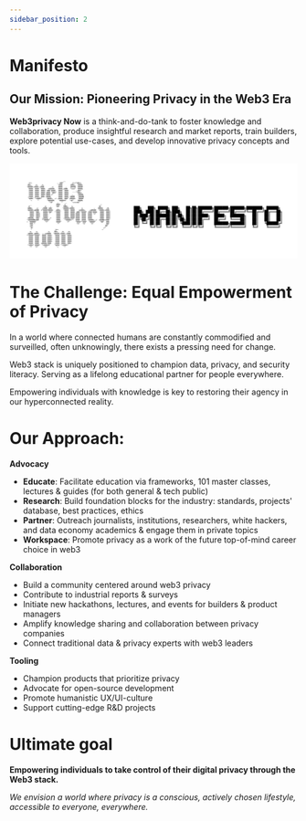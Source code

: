 ```yaml
---
sidebar_position: 2
---
```


# Manifesto

## Our Mission: Pioneering Privacy in the Web3 Era

**Web3privacy Now** is a think-and-do-tank to foster knowledge and collaboration, produce insightful research and market reports, train builders, explore potential use-cases, and develop innovative privacy concepts and tools.

![Web3Privacy Now Manifesto](./assets/manifesto-banner.png)

# The Challenge: Equal Empowerment of Privacy

In a world where connected humans are constantly commodified and surveilled, often unknowingly, there exists a pressing need for change. 

Web3 stack is uniquely positioned to champion data, privacy, and security literacy. Serving as a lifelong educational partner for people everywhere.

Empowering individuals with knowledge is key to restoring their agency in our hyperconnected reality.
 
# Our Approach:

**Advocacy** 
- **Educate**: Facilitate education via frameworks, 101 master classes, lectures & guides (for both general & tech public)
- **Research**: Build foundation blocks for the industry: standards, projects' database, best practices, ethics
- **Partner**: Outreach journalists, institutions, researchers, white hackers, and data economy academics & engage them in private topics
- **Workspace**: Promote privacy as a work of the future top-of-mind career choice in web3

**Collaboration**
- Build a community centered around web3 privacy
- Contribute to industrial reports & surveys
- Initiate new hackathons, lectures, and events for builders & product managers
- Amplify knowledge sharing and collaboration between privacy companies
- Connect traditional data & privacy experts with web3 leaders

**Tooling**
- Champion products that prioritize privacy
- Advocate for open-source development
- Promote humanistic UX/UI-culture
- Support cutting-edge R&D projects

# **Ultimate goal**

**Empowering individuals to take control of their digital privacy through the Web3 stack.**

_We envision a world where privacy is a conscious, actively chosen lifestyle, accessible to everyone, everywhere._
